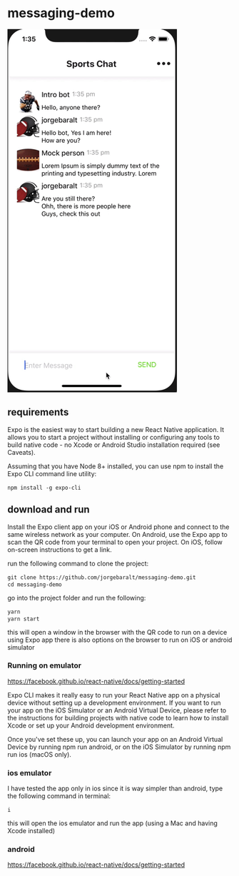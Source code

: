 # messaging-demo

![](chat-demo.gif)

## requirements

Expo is the easiest way to start building a new React Native application. It allows you to start a project without installing or configuring any tools to build native code - no Xcode or Android Studio installation required (see Caveats).

Assuming that you have Node 8+ installed, you can use npm to install the Expo CLI command line utility:

```
npm install -g expo-cli
```

## download and run

Install the Expo client app on your iOS or Android phone and connect to the same wireless network as your computer. On Android, use the Expo app to scan the QR code from your terminal to open your project. On iOS, follow on-screen instructions to get a link.

run the following command to clone the project:

```
git clone https://github.com/jorgebaralt/messaging-demo.git
cd messaging-demo
```

go into the project folder and run the following:

```
yarn
yarn start
```

this will open a window in the browser with the QR code to run on a device using Expo app
there is also options on the browser to run on iOS or android simulator

### Running on emulator

https://facebook.github.io/react-native/docs/getting-started

Expo CLI makes it really easy to run your React Native app on a physical device without setting up a development environment. If you want to run your app on the iOS Simulator or an Android Virtual Device, please refer to the instructions for building projects with native code to learn how to install Xcode or set up your Android development environment.

Once you've set these up, you can launch your app on an Android Virtual Device by running npm run android, or on the iOS Simulator by running npm run ios (macOS only).

### ios emulator

I have tested the app only in ios since it is way simpler than android, type the following command in terminal:

```
i
```

this will open the ios emulator and run the app (using a Mac and having Xcode installed)

### android

https://facebook.github.io/react-native/docs/getting-started
